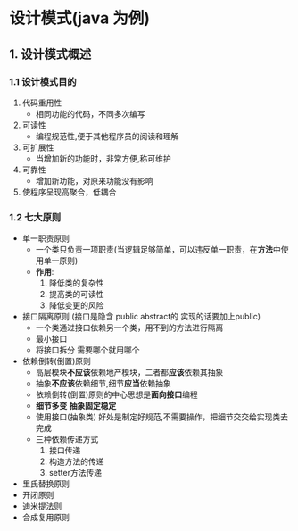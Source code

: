 # 设计模式(java 为例)

## 1. 设计模式概述

### 1.1 设计模式目的
1. 代码重用性
	* 相同功能的代码，不同多次编写
2. 可读性
	* 编程规范性,便于其他程序员的阅读和理解
3. 可扩展性
	* 当增加新的功能时，非常方便,称可维护
3. 可靠性
	* 增加新功能，对原来功能没有影响
4. 使程序呈现高聚合，低耦合

### 1.2 七大原则

* 单一职责原则
	* 一个类只负责一项职责(当逻辑足够简单，可以违反单一职责，在**方法**中使用单一原则)
	* **作用**:
		1. 降低类的复杂性
		2. 提高类的可读性
		3. 降低变更的风险
* 接口隔离原则 (接口是隐含 public abstract的 实现的话要加上public)
	* 一个类通过接口依赖另一个类，用不到的方法进行隔离
	* 最小接口
	* 将接口拆分 需要哪个就用哪个
* 依赖倒转(倒置)原则
	* 高层模块**不应该**依赖地产模块，二者都**应该**依赖其抽象
	* 抽象**不应该**依赖细节,细节**应当**依赖抽象
	* 依赖倒转(倒置)原则的中心思想是**面向接口**编程
	* **细节多变** **抽象固定稳定**
	* 使用接口(抽象类) 好处是制定好规范,不需要操作，把细节交交给实现类去完成
	* 三种依赖传递方式
		1. 接口传递
		2. 构造方法的传递
		3. setter方法传递
* 里氏替换原则
* 开闭原则
* 迪米提法则
* 合成复用原则

